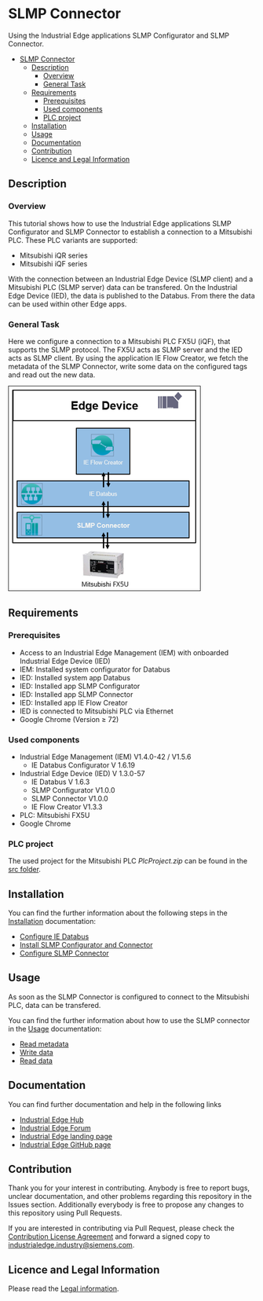 # SLMP Connector

Using the Industrial Edge applications SLMP Configurator and SLMP Connector.

* [SLMP Connector](#slmp-connector)
  * [Description](#description)
    * [Overview](#overview)
    * [General Task](#general-task)
  * [Requirements](#requirements)
    * [Prerequisites](#prerequisites)
    * [Used components](#used-components)
    * [PLC project](#plc-project)
  * [Installation](#installation)
  * [Usage](#usage)
  * [Documentation](#documentation)
  * [Contribution](#contribution)
  * [Licence and Legal Information](#licence-and-legal-information)

## Description

### Overview

This tutorial shows how to use the Industrial Edge applications SLMP Configurator and SLMP Connector to establish a connection to a Mitsubishi PLC. These PLC variants are supported:

* Mitsubishi iQR series
* Mitsubishi iQF series

With the connection between an Industrial Edge Device (SLMP client) and a Mitsubishi PLC (SLMP server) data can be transfered. On the Industrial Edge Device (IED), the data is published to the Databus. From there the data can be used within other Edge apps.

### General Task

Here we configure a connection to a Mitsubishi PLC FX5U (iQF), that supports the SLMP protocol. The FX5U acts as SLMP server and the IED acts as SLMP client. By using the application IE Flow Creator, we fetch the metadata of the SLMP Connector, write some data on the configured tags and read out the new data.

![overview](/docs/graphics/Overview.png)

## Requirements

### Prerequisites

* Access to an Industrial Edge Management (IEM) with onboarded Industrial Edge Device (IED)
* IEM: Installed system configurator for Databus
* IED: Installed system app Databus
* IED: Installed app SLMP Configurator
* IED: Installed app SLMP Connector
* IED: Installed app IE Flow Creator
* IED is connected to Mitsubishi PLC via Ethernet
* Google Chrome (Version ≥ 72)

### Used components

* Industrial Edge Management (IEM) V1.4.0-42 / V1.5.6
  * IE Databus Configurator V 1.6.19
* Industrial Edge Device (IED) V 1.3.0-57
  * IE Databus V 1.6.3
  * SLMP Configurator V1.0.0
  * SLMP Connector V1.0.0
  * IE Flow Creator V1.3.3
* PLC: Mitsubishi FX5U
* Google Chrome

### PLC project

The used project for the Mitsubishi PLC *PlcProject.zip* can be found in the [src folder](/src/).

## Installation

You can find the further information about the following steps in the [Installation](/docs/Installation.md) documentation:

* [Configure IE Databus](/docs/Installation.md#configure-ie-databus)
* [Install SLMP Configurator and Connector](/docs/Installation.md#install-slmp-configurator-and-connector)
* [Configure SLMP Connector](/docs/Installation.md#configure-slmp-connector)

## Usage

As soon as the SLMP Connector is configured to connect to the Mitsubishi PLC, data can be transfered.

You can find the further information about how to use the SLMP connector in the [Usage](/docs/Usage.md) documentation:

* [Read metadata](/docs/Usage.md#read-metadata)
* [Write data](/docs/Usage.md#write-data)
* [Read data](/docs/Usage.md#read-data)

## Documentation

You can find further documentation and help in the following links

* [Industrial Edge Hub](https://iehub.eu1.edge.siemens.cloud/#/documentation)
* [Industrial Edge Forum](https://www.siemens.com/industrial-edge-forum)
* [Industrial Edge landing page](https://new.siemens.com/global/en/products/automation/topic-areas/industrial-edge/simatic-edge.html)
* [Industrial Edge GitHub page](https://github.com/industrial-edge)

## Contribution

Thank you for your interest in contributing. Anybody is free to report bugs, unclear documentation, and other problems regarding this repository in the Issues section.
Additionally everybody is free to propose any changes to this repository using Pull Requests.

If you are interested in contributing via Pull Request, please check the [Contribution License Agreement](Siemens_CLA_1.1.pdf) and forward a signed copy to [industrialedge.industry@siemens.com](mailto:industrialedge.industry@siemens.com?subject=CLA%20Agreement%20Industrial-Edge).

## Licence and Legal Information

Please read the [Legal information](LICENSE.txt).
